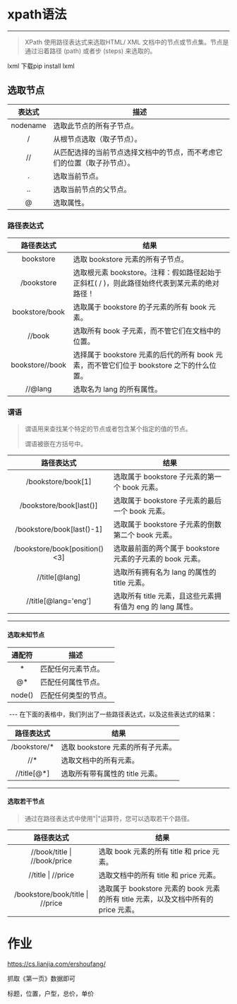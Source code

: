 # xpath语法

------

> XPath 使用路径表达式来选取HTML/ XML 文档中的节点或节点集。节点是通过沿着路径 (path) 或者步 (steps) 来选取的。

lxml   下载pip install lxml

## 选取节点

|  表达式  | 描述                                                         |
| :------: | ------------------------------------------------------------ |
| nodename | 选取此节点的所有子节点。                                     |
|    /     | 从根节点选取（取子节点）。                                   |
|    //    | 从匹配选择的当前节点选择文档中的节点，而不考虑它们的位置（取子孙节点）。 |
|    .     | 选取当前节点。                                               |
|    ..    | 选取当前节点的父节点。                                       |
|    @     | 选取属性。                                                   |



### 路径表达式

|   路径表达式    | 结果                                                         |
| :-------------: | ------------------------------------------------------------ |
|    bookstore    | 选取 bookstore 元素的所有子节点。                            |
|   /bookstore    | 选取根元素 bookstore。注释：假如路径起始于正斜杠( / )，则此路径始终代表到某元素的绝对路径！ |
| bookstore/book  | 选取属于 bookstore 的子元素的所有 book 元素。                |
|     //book      | 选取所有 book 子元素，而不管它们在文档中的位置。             |
| bookstore//book | 选择属于 bookstore 元素的后代的所有 book 元素，而不管它们位于 bookstore 之下的什么位置。 |
|     //@lang     | 选取名为 lang 的所有属性。                                   |



### 谓语

> 谓语用来查找某个特定的节点或者包含某个指定的值的节点。
>
> 谓语被嵌在方括号中。

|          路径表达式           | 结果                                                       |
| :---------------------------: | ---------------------------------------------------------- |
|      /bookstore/book[1]       | 选取属于 bookstore 子元素的第一个 book 元素。              |
|    /bookstore/book[last()]    | 选取属于 bookstore 子元素的最后一个 book 元素。            |
|   /bookstore/book[last()-1]   | 选取属于 bookstore 子元素的倒数第二个 book 元素。          |
| /bookstore/book[position()<3] | 选取最前面的两个属于 bookstore 元素的子元素的 book 元素。  |
|        //title[@lang]         | 选取所有拥有名为 lang 的属性的 title 元素。                |
|     //title[@lang='eng']      | 选取所有 title 元素，且这些元素拥有值为 eng 的 lang 属性。 |

------



#### 选取未知节点

| 通配符 | 描述                 |
| :----: | -------------------- |
|   *    | 匹配任何元素节点。   |
|   @*   | 匹配任何属性节点。   |
| node() | 匹配任何类型的节点。 |

​	---  在下面的表格中，我们列出了一些路径表达式，以及这些表达式的结果：

  

|  路径表达式  | 结果                              |
| :----------: | --------------------------------- |
| /bookstore/* | 选取 bookstore 元素的所有子元素。 |
|     //*      | 选取文档中的所有元素。            |
| //title[@*]  | 选取所有带有属性的 title 元素。   |

------

#### 选取若干节点

> 通过在路径表达式中使用"|"运算符，您可以选取若干个路径。

|            路径表达式            | 结果                                                         |
| :------------------------------: | ------------------------------------------------------------ |
|   //book/title \| //book/price   | 选取 book 元素的所有 title 和 price 元素。                   |
|        //title \| //price        | 选取文档中的所有 title 和 price 元素。                       |
| /bookstore/book/title \| //price | 选取属于 bookstore 元素的 book 元素的所有 title 元素，以及文档中所有的 price 元素。 |

# 作业

https://cs.lianjia.com/ershoufang/

抓取《第一页》数据即可

标题，位置，户型，总价，单价